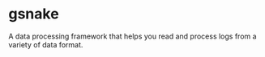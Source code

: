 # gsnake
A data processing framework that helps you read and process logs from a variety of data format.
